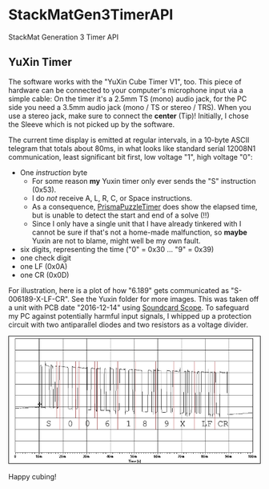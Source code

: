 # StackMatGen3TimerAPI
StackMat Generation 3 Timer API

## YuXin Timer

The software works with the "YuXin Cube Timer V1", too. This piece of hardware can be connected to your computer's microphone input via a simple cable: On the timer it's a 2.5mm TS (mono) audio jack, for the PC side you need a 3.5mm audio jack (mono / TS or stereo / TRS). When you use a stereo jack, make sure to connect the **center** (Tip)! Initially, I chose the Sleeve which is not picked up by the software.

The current time display is emitted at regular intervals, in a 10-byte ASCII telegram that totals about 80ms, in what looks like standard serial 12008N1 communication, least significant bit first, low voltage "1", high voltage "0":

- One *instruction* byte
  * For some reason **my** Yuxin timer only ever sends the "S" instruction (0x53).
  * I do _not_ receive A, L, R, C, or Space instructions.
  * As a consequence, [PrismaPuzzleTimer](https://github.com/phillip-hayes/PrismaPuzzleTimer) does show the elapsed time, but is unable to detect the start and end of a solve (!!)
  * Since I only have a single unit that I have already tinkered with I cannot be sure if that's not a home-made malfunction, so __maybe__ Yuxin are not to blame, might well be my own fault.
- six digits, representing the time ("0" = 0x30 ... "9" = 0x39)
- one check digit
- one LF (0x0A)
- one CR (0x0D)

For illustration, here is a plot of how "6.189" gets communicated as "S-006189-X-LF-CR". See the Yuxin folder for more images. This was taken off a unit with PCB date "2016-12-14" using [Soundcard Scope](https://www.zeitnitz.eu/scms/scope_en). To safeguard my PC against potentially harmful input signals, I whipped up a protection circuit with two antiparallel diodes and two resistors as a voltage divider.

![YuXin Cube Timer V1 S-006189-X-LF-CR](yuxin/scope-006189_bw.jpg "YuXin Cube Timer V1 S-006189-X-LF-CR")

Happy cubing!
 
